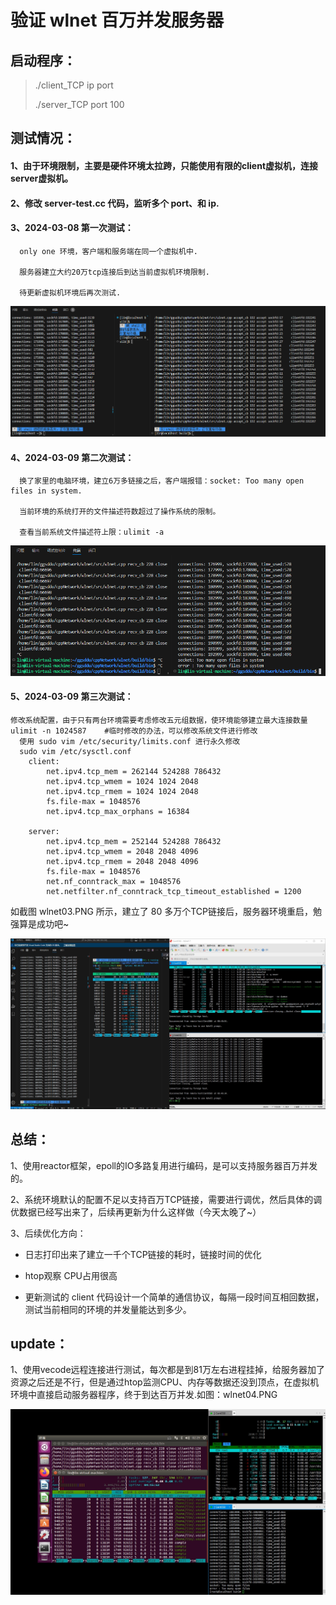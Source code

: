 # 验证 wlnet 百万并发服务器

## 启动程序：

> ./client_TCP ip port
>
> ./server_TCP port 100

## 测试情况：

#### 1、由于环境限制，主要是硬件环境太拉跨，只能使用有限的client虚拟机，连接server虚拟机。

#### 2、修改 server-test.cc 代码，监听多个 port、和 ip.

#### 3、2024-03-08 第一次测试：

```
  only one 环境，客户端和服务端在同一个虚拟机中.

  服务器建立大约20万tcp连接后到达当前虚拟机环境限制.

  待更新虚拟机环境后再次测试.
```
![wlnet01](./wlnet01.png)

#### 4、2024-03-09 第二次测试：

```
  换了家里的电脑环境，建立6万多链接之后，客户端报错：socket: Too many open files in system.

  当前环境的系统打开的文件描述符数超过了操作系统的限制。

  查看当前系统文件描述符上限：ulimit -a
```

![wlnet02](./wlnet02.PNG)

#### 5、2024-03-09 第三次测试：

```
修改系统配置，由于只有两台环境需要考虑修改五元组数据，使环境能够建立最大连接数量
ulimit -n 1024587    #临时修改的办法，可以修改系统文件进行修改
  使用 sudo vim /etc/security/limits.conf 进行永久修改
  sudo vim /etc/sysctl.conf  
  	client:
  		net.ipv4.tcp_mem = 262144 524288 786432
		net.ipv4.tcp_wmem = 1024 1024 2048
		net.ipv4.tcp_rmem = 1024 1024 2048
		fs.file-max = 1048576
		net.ipv4.tcp_max_orphans = 16384
		
	server:
		net.ipv4.tcp_mem = 252144 524288 786432
		net.ipv4.tcp_wmem = 2048 2048 4096
		net.ipv4.tcp_rmem = 2048 2048 4096
		fs.file-max = 1048576
		net.nf_conntrack_max = 1048576
		net.netfilter.nf_conntrack_tcp_timeout_established = 1200
```

如截图 wlnet03.PNG 所示，建立了 80 多万个TCP链接后，服务器环境重启，勉强算是成功吧~

![wlnet03](./wlnet03.PNG)

## 总结：

1、使用reactor框架，epoll的IO多路复用进行编码，是可以支持服务器百万并发的。

2、系统环境默认的配置不足以支持百万TCP链接，需要进行调优，然后具体的调优数据已经写出来了，后续再更新为什么这样做（今天太晚了~）

3、后续优化方向：

* 日志打印出来了建立一千个TCP链接的耗时，链接时间的优化

* htop观察 CPU占用很高

* 更新测试的 client 代码设计一个简单的通信协议，每隔一段时间互相回数据，测试当前相同的环境的并发量能达到多少。

## update：

1、使用vecode远程连接进行测试，每次都是到81万左右进程挂掉，给服务器加了资源之后还是不行，但是通过htop监测CPU、内存等数据还没到顶点，在虚拟机环境中直接启动服务器程序，终于到达百万并发.如图：wlnet04.PNG


![wlnet04](./wlnet04.PNG)